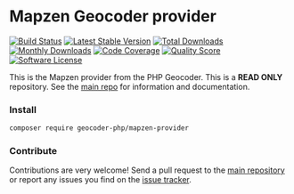 # Mapzen Geocoder provider
[![Build Status](https://travis-ci.org/geocoder-php/mapzen-provider.svg?branch=master)](http://travis-ci.org/geocoder-php/mapzen-provider)
[![Latest Stable Version](https://poser.pugx.org/geocoder-php/mapzen-provider/v/stable)](https://packagist.org/packages/geocoder-php/mapzen-provider)
[![Total Downloads](https://poser.pugx.org/geocoder-php/mapzen-provider/downloads)](https://packagist.org/packages/geocoder-php/mapzen-provider)
[![Monthly Downloads](https://poser.pugx.org/geocoder-php/mapzen-provider/d/monthly.png)](https://packagist.org/packages/geocoder-php/mapzen-provider)
[![Code Coverage](https://img.shields.io/scrutinizer/coverage/g/geocoder-php/mapzen-provider.svg?style=flat-square)](https://scrutinizer-ci.com/g/geocoder-php/mapzen-provider)
[![Quality Score](https://img.shields.io/scrutinizer/g/geocoder-php/mapzen-provider.svg?style=flat-square)](https://scrutinizer-ci.com/g/geocoder-php/mapzen-provider)
[![Software License](https://img.shields.io/badge/license-MIT-brightgreen.svg?style=flat-square)](LICENSE)

This is the Mapzen provider from the PHP Geocoder. This is a **READ ONLY** repository. See the
[main repo](https://github.com/geocoder-php/Geocoder) for information and documentation. 

### Install

```bash
composer require geocoder-php/mapzen-provider
```

### Contribute

Contributions are very welcome! Send a pull request to the [main repository](https://github.com/geocoder-php/Geocoder) or 
report any issues you find on the [issue tracker](https://github.com/geocoder-php/Geocoder/issues).
